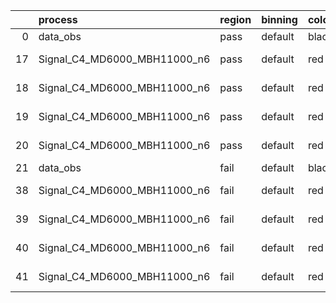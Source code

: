 |    | process                      | region   | binning   | color   | process_type   |   scale | variation   | source_filename                                                       | source_histname    | alias                        | title     |   combine_idx |     lnN |   shapes | syst_type   | direction   | variation_alias   |
|---:|:-----------------------------|:---------|:----------|:--------|:---------------|--------:|:------------|:----------------------------------------------------------------------|:-------------------|:-----------------------------|:----------|--------------:|--------:|---------:|:------------|:------------|:------------------|
|  0 | data_obs                     | pass     | default   | black   | DATA           |       1 | nominal     | ./histograms_for_2DAlphabet_v18//BH_Data.root                         | hpass              | Data                         | Data      |           nan | nan     |      nan | nan         | nan         | nan               |
| 17 | Signal_C4_MD6000_MBH11000_n6 | pass     | default   | red     | SIGNAL         |       1 | lumi        | ./histograms_for_2DAlphabet_v18//BH_Signal_C4_MD6000_MBH11000_n6.root | hpass              | Signal_C4_MD6000_MBH11000_n6 | BH signal |           nan |   1.016 |      nan | lnN         | nan         | nan               |
| 18 | Signal_C4_MD6000_MBH11000_n6 | pass     | default   | red     | SIGNAL         |       1 | SVM         | ./histograms_for_2DAlphabet_v18//BH_Signal_C4_MD6000_MBH11000_n6.root | hpass_SVMsyst_up   | Signal_C4_MD6000_MBH11000_n6 | BH signal |           nan | nan     |        1 | shapes      | Up          | SVMsyst           |
| 19 | Signal_C4_MD6000_MBH11000_n6 | pass     | default   | red     | SIGNAL         |       1 | SVM         | ./histograms_for_2DAlphabet_v18//BH_Signal_C4_MD6000_MBH11000_n6.root | hpass_SVMsyst_down | Signal_C4_MD6000_MBH11000_n6 | BH signal |           nan | nan     |        1 | shapes      | Down        | SVMsyst           |
| 20 | Signal_C4_MD6000_MBH11000_n6 | pass     | default   | red     | SIGNAL         |       1 | nominal     | ./histograms_for_2DAlphabet_v18//BH_Signal_C4_MD6000_MBH11000_n6.root | hpass              | Signal_C4_MD6000_MBH11000_n6 | BH signal |           nan | nan     |      nan | nan         | nan         | nan               |
| 21 | data_obs                     | fail     | default   | black   | DATA           |       1 | nominal     | ./histograms_for_2DAlphabet_v18//BH_Data.root                         | hfail              | Data                         | Data      |           nan | nan     |      nan | nan         | nan         | nan               |
| 38 | Signal_C4_MD6000_MBH11000_n6 | fail     | default   | red     | SIGNAL         |       1 | lumi        | ./histograms_for_2DAlphabet_v18//BH_Signal_C4_MD6000_MBH11000_n6.root | hfail              | Signal_C4_MD6000_MBH11000_n6 | BH signal |           nan |   1.016 |      nan | lnN         | nan         | nan               |
| 39 | Signal_C4_MD6000_MBH11000_n6 | fail     | default   | red     | SIGNAL         |       1 | SVM         | ./histograms_for_2DAlphabet_v18//BH_Signal_C4_MD6000_MBH11000_n6.root | hfail_SVMsyst_up   | Signal_C4_MD6000_MBH11000_n6 | BH signal |           nan | nan     |        1 | shapes      | Up          | SVMsyst           |
| 40 | Signal_C4_MD6000_MBH11000_n6 | fail     | default   | red     | SIGNAL         |       1 | SVM         | ./histograms_for_2DAlphabet_v18//BH_Signal_C4_MD6000_MBH11000_n6.root | hfail_SVMsyst_down | Signal_C4_MD6000_MBH11000_n6 | BH signal |           nan | nan     |        1 | shapes      | Down        | SVMsyst           |
| 41 | Signal_C4_MD6000_MBH11000_n6 | fail     | default   | red     | SIGNAL         |       1 | nominal     | ./histograms_for_2DAlphabet_v18//BH_Signal_C4_MD6000_MBH11000_n6.root | hfail              | Signal_C4_MD6000_MBH11000_n6 | BH signal |           nan | nan     |      nan | nan         | nan         | nan               |